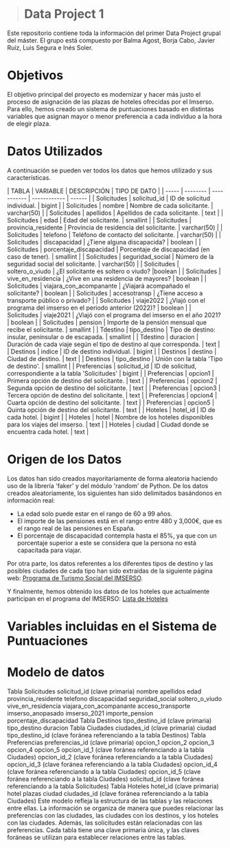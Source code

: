 > # **Data Project 1**
Este repositorio contiene toda la información del primer Data Project grupal del máster. El grupo está compuesto por Balma Agost, Borja Cabo, Javier Ruíz, Luis Segura e Inés Soler.

# Objetivos
El objetivo principal del proyecto es modernizar y hacer más justo el proceso de asignación de las plazas de hoteles ofrecidas por el Imserso. 
Para ello, hemos creado un sistema de puntuaciones basado en distintas variables que asignan mayor o menor preferencia a cada individuo a la hora de elegir plaza.

# Datos Utilizados
A continuación se pueden ver todos los datos que hemos utilizado y sus características.

| TABLA | VARIABLE | DESCRIPCIÓN | TIPO DE DATO | 
| ----- | -------- | ----------- | ------------ | ------ |
| Solicitudes | solicitud_id | ID de solicitud individual. | bigint |
| Solicitudes | nombre | Nombre de cada solicitante. | varchar(50) |
| Solicitudes | apellidos | Apellidos de cada solicitante. | text |
| Solicitudes | edad | Edad del solicitante. | smallint |
| Solicitudes | provincia_residente | Provincia de residencia del solicitante. | varchar(50) |
| Solicitudes | telefono | Teléfono de contacto del solicitante. | varchar(50) |
| Solicitudes | discapacidad | ¿Tiene alguna discapacida? | boolean |
| Solicitudes | porcentaje_discapacidad | Porcentaje de discapacidad (en caso de tener). | smallint |
| Solicitudes | seguridad_social | Número de la seguridad social del solicitante. | varchar(50) |
| Solicitudes | soltero_o_viudo | ¿El solicitante es soltero o viudo? |boolean |
| Solicitudes | vive_en_residencia | ¿Vive en una residencia de mayores? | boolean |
| Solicitudes | viajara_con_acompanante | ¿Viajará acompañado el solicitante? | boolean |
| Solicitudes | accesotransp | ¿Tiene acceso a transporte público o privado? | 
| Solicitudes | viaje2022 | ¿Viajó con el programa del imserso en el periodo anterior (2022)? | boolean |
| Solicitudes | viaje2021 | ¿Viajó con el programa del imserso en el año 2021? | boolean |
| Solicitudes | pension | Importe de la pensión mensual que recibe el solicitante. | smallint |
| Tdestino | tipo_destino | Tipo de destino: insular, peninsular o de escapada. | smallint |
| Tdestino | duracion | Duración de cada viaje según el tipo de destino al que corresponda. | text |
| Destinos | indice | ID de destino individual. | bigint |
| Destinos | destino | Ciudad de destino. | text |
| Destinos | tipo_destino | Unión con la tabla 'Tipo de destino'. | smallint |
| Preferencias | solicitud_id | ID de solicitud, correspondiente a la tabla 'Solicitudes' | bigint |
| Preferencias | opcion1 | Primera opción de destino del solicitante. | text |
| Preferencias | opcion2 | Segunda opción de destino del solicitante. | text |
| Preferencias | opcion3 | Tercera opción de destino del solicitante. | text |
| Preferencias | opcion4 | Cuarta opción de destino del solicitante. | text |
| Preferencias | opcion5 | Quinta opción de destino del solicitante. | text |
| Hoteles | hotel_id | ID de cada hotel. | bigint |
| Hoteles | hotel | Nombre de los hoteles disponibles para los viajes del imserso. | text |
| Hoteles | ciudad | Ciudad donde se encuentra cada hotel. | text |




# Origen de los Datos
Los datos han sido creados mayoritariamente de forma aleatoria haciendo uso de la librería 'faker' y del módulo 'random' de Python.
De los datos creados aleatoriamente, los siguientes han sido delimitados basándonos en información real:
- La edad solo puede estar en el rango de 60 a 99 años.
- El importe de las pensiones está en el rango entre 480 y 3,000€, que es el rango real de las pensiones en España.
- El porcentaje de discapacidad contempla hasta el 85%, ya que con un porcentaje superior a este se considera que la persona no está capacitada para viajar.

Por otra parte, los datos referentes a los diferentes tipos de destino y las posibles ciudades de cada tipo han sido extraidas de la siguiente página web: [Programa de Turismo Social del IMSERSO](https://www.turismosocial.com/Nuestros-Destinos/Listado-destinos~~.html?tourCat=Costa-Insular).

Y finalmente, hemos obtenido los datos de los hoteles que actualmente participan en el programa del IMSERSO: [Lista de Hoteles](https://www.preferente.com/noticias-de-hoteles/imserso-lista-completa-de-los-235-hoteles-de-mundiplan-y-turismo-social-321200.html)

# Variables incluidas en el Sistema de Puntuaciones

# Modelo de datos
Tabla Solicitudes
solicitud_id (clave primaria)
nombre
apellidos
edad
provincia_residente
telefono
discapacidad
seguridad_social
soltero_o_viudo
vive_en_residencia
viajara_con_acompanante
acceso_transporte
imserso_anopasado
imserso_2021
importe_pension
porcentaje_discapacidad
Tabla Destinos
tipo_destino_id (clave primaria)
tipo_destino
duracion
Tabla Ciudades
ciudades_id (clave primaria)
ciudad
tipo_destino_id (clave foránea referenciando a la tabla Destinos)
Tabla Preferencias
preferencias_id (clave primaria)
opcion_1
opcion_2
opcion_3
opcion_4
opcion_5
opcion_id_1 (clave foránea referenciando a la tabla Ciudades)
opcion_id_2 (clave foránea referenciando a la tabla Ciudades)
opcion_id_3 (clave foránea referenciando a la tabla Ciudades)
opcion_id_4 (clave foránea referenciando a la tabla Ciudades)
opcion_id_5 (clave foránea referenciando a la tabla Ciudades)
solicitud_id (clave foránea referenciando a la tabla Solicitudes)
Tabla Hoteles
hotel_id (clave primaria)
hotel
plazas
ciudad
ciudades_id (clave foránea referenciando a la tabla Ciudades)
Este modelo refleja la estructura de las tablas y las relaciones entre ellas. La información se organiza de manera que puedes relacionar las preferencias con las ciudades, las ciudades con los destinos, y los hoteles con las ciudades. Además, las solicitudes están relacionadas con las preferencias. Cada tabla tiene una clave primaria única, y las claves foráneas se utilizan para establecer relaciones entre las tablas.


